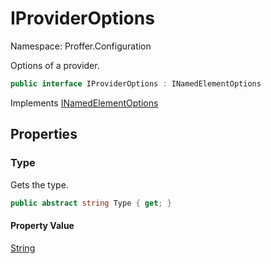 # IProviderOptions

Namespace: Proffer.Configuration

Options of a provider.

```csharp
public interface IProviderOptions : INamedElementOptions
```

Implements [INamedElementOptions](./proffer.configuration.inamedelementoptions.md)

## Properties

### **Type**

Gets the type.

```csharp
public abstract string Type { get; }
```

#### Property Value

[String](https://docs.microsoft.com/en-us/dotnet/api/system.string)<br>
